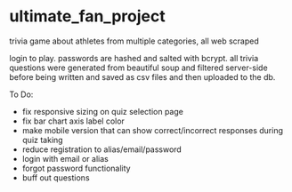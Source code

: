 # ultimate_fan_project
trivia game about athletes from multiple categories, all web scraped

login to play.  passwords are hashed and salted with bcrypt.  all trivia questions were generated from beautiful soup and filtered server-side before being written
and saved as csv files and then uploaded to the db.

To Do:
- fix responsive sizing on quiz selection page
- fix bar chart axis label color
- make mobile version that can show correct/incorrect responses during quiz taking
- reduce registration to alias/email/password
- login with email or alias
- forgot password functionality
- buff out questions
